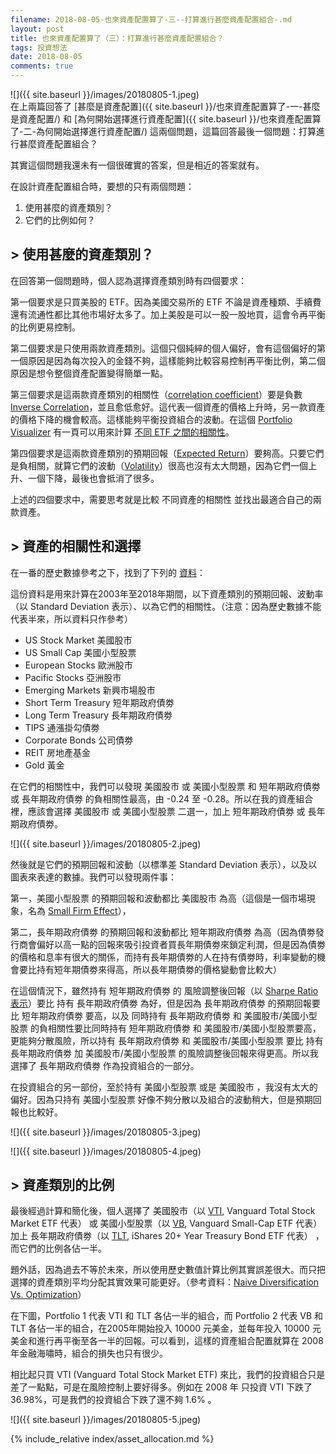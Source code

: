 ```yaml
---
filename: 2018-08-05-也來資產配置算了-三--打算進行甚麼資產配置組合-.md
layout: post
title: 也來資產配置算了（三）：打算進行甚麼資產配置組合？
tags: 投資想法
date: 2018-08-05
comments: true
---
```


![]({{ site.baseurl }}/images/20180805-1.jpeg)  
在上兩篇回答了 [甚麼是資產配置]({{ site.baseurl }}/也來資產配置算了-一-甚麼是資產配置/) 和 [為何開始選擇進行資產配置]({{ site.baseurl }}/也來資產配置算了-二-為何開始選擇進行資產配置/) 這兩個問題，這篇回答最後一個問題：打算進行甚麼資產配置組合？

其實這個問題我還未有一個很確實的答案，但是相近的答案就有。

在設計資產配置組合時，要想的只有兩個問題：
1. 使用甚麼的資產類別？
2. 它們的比例如何？

## > 使用甚麼的資產類別？

在回答第一個問題時，個人認為選擇資產類別時有四個要求：

第一個要求是只買美股的 ETF。因為美國交易所的 ETF 不論是資產種類、手續費還有流通性都比其他市場好太多了。加上美股是可以一股一股地買，這會令再平衡的比例更易控制。

第二個要求是只使用兩款資產類別。這個只個純綷的個人偏好，會有這個偏好的第一個原因是因為每次投入的金錢不夠，這樣能夠比較容易控制再平衡比例，第二個原因是想令整個資產配置變得簡單一點。

第三個要求是這兩款資產類別的相關性（[correlation coefficient](https://www.investopedia.com/terms/c/correlationcoefficient.asp)）要是負數[Inverse Correlation](https://www.investopedia.com/terms/i/inverse-correlation.asp)，並且愈低愈好。這代表一個資產的價格上升時，另一款資產的價格下降的機會較高。這樣能夠平衡投資組合的波動。在這個 [Portfolio Visualizer](https://www.portfoliovisualizer.com) 有一頁可以用來計算 [不同 ETF 之間的相關性](https://www.portfoliovisualizer.com/asset-correlations?s=y&symbols=VTI+VNQ+GLD+BND&endDate=&numTradingDays=60)。

第四個要求是這兩款資產類別的預期回報（[Expected Return](https://www.investopedia.com/terms/e/expectedreturn.asp)）要夠高。只要它們是負相關，就算它們的波動（[Volatility](https://www.investopedia.com/terms/v/volatility.asp)）很高也沒有太大問題，因為它們一個上升、一個下降，最後也會抵消了很多。

上述的四個要求中，需要思考就是比較 不同資產的相關性 並找出最適合自己的兩款資產。

## > 資產的相關性和選擇

在一番的歷史數據參考之下，找到了下列的 [資料](https://www.portfoliovisualizer.com/efficient-frontier#analysisResults)：

這份資料是用來計算在2003年至2018年期間，以下資產類別的預期回報、波動率（以 Standard Deviation 表示）、以為它們的相關性。（注意：因為歷史數據不能代表半來，所以資料只作參考）

* US Stock Market 美國股市
* US Small Cap 美國小型股票
* European Stocks 歐洲股市
* Pacific Stocks 亞洲股市
* Emerging Markets 新興市場股市
* Short Term Treasury 短年期政府債劵
* Long Term Treasury 長年期政府債劵
* TIPS 通漲掛勾債劵
* Corporate Bonds 公司債劵
* REIT 房地產基金
* Gold 黃金

在它們的相關性中，我們可以發現 美國股市 或 美國小型股票 和 短年期政府債劵 或 長年期政府債劵 的負相關性最高，由 -0.24 至 -0.28。所以在我的資產組合裡，應該會選擇 美國股市 或  美國小型股票 二選一，加上 短年期政府債劵 或 長年期政府債劵。

![]({{ site.baseurl }}/images/20180805-2.jpeg)

然後就是它們的預期回報和波動（以標準差 Standard Deviation 表示），以及以圖表來表達的數據。我們可以發現兩件事：

第一，美國小型股票 的預期回報和波動都比 美國股市 為高（這個是一個市場現象，名為 [Small Firm Effect](https://www.investopedia.com/terms/s/smallfirmeffect.asp)），

第二，長年期政府債劵 的預期回報和波動都比 短年期政府債劵 為高（因為債劵發行商會偏好以高一點的回報來吸引投資者買長年期債劵來鎖定利潤，但是因為債劵的價格和息率有很大的關係，而持有長年期債劵的人在持有債劵時，利率變動的機會要比持有短年期債劵來得高，所以長年期債劵的價格變動會比較大）

在這個情況下，雖然持有 短年期政府債劵 的 風險調整後回報（以 [Sharpe Ratio 表示](https://www.investopedia.com/terms/s/sharperatio.asp)）要比 持有 長年期政府債劵 為好，但是因為 長年期政府債劵 的預期回報要比 短年期政府債劵 要高，以及 同時持有 長年期政府債劵 和 美國股市/美國小型股票 的負相關性要比同時持有 短年期政府債劵 和 美國股市/美國小型股票要高，更能夠分散風險，所以持有 長年期政府債劵 和 美國股市/美國小型股票 要比 持有 長年期政府債劵 加 美國股市/美國小型股票 的風險調整後回報來得更高。所以我選擇了 長年期政府債劵 作為投資組合的一部分。

在投資組合的另一部份，至於持有 美國小型股票 或是 美國股市 ，我沒有太大的偏好。因為只持有 美國小型股票 好像不夠分散以及組合的波動稍大，但是預期回報也比較好。

![]({{ site.baseurl }}/images/20180805-3.jpeg)

![]({{ site.baseurl }}/images/20180805-4.jpeg)

## > 資產類別的比例

最後經過計算和簡化後，個人選擇了 美國股市（以 [VTI](http://www.etf.com/VTI), Vanguard Total Stock Market ETF 代表） 或 美國小型股票（以 [VB](http://www.etf.com/VB), 
Vanguard Small-Cap ETF 代表）加上 長年期政府債劵（以 [TLT](http://www.etf.com/TLT),
 iShares 20+ Year Treasury Bond ETF 代表） ，而它們的比例各佔一半。

題外話，因為過去不等於未來，所以使用歷史數值計算比例其實誤差很大。而只把選擇的資產類別平均分配其實效果可能更好。（參考資料：[Naive Diversification Vs. Optimization](https://www.investopedia.com/articles/stocks/11/naive-diversification-vs-optimization.asp)）

在下圖，Portfolio 1 代表 VTI 和 TLT 各佔一半的組合，而 Portfolio 2 代表  VB 和 TLT 各佔一半的組合，在2005年開始投入 10000 元美金，並每年投入 10000 元美金和進行再平衡至各一半的回報。可以看到，這樣的資產組合配置就算在 2008 年金融海嘯時，組合的損失也只有很少。

相比起只買 VTI (Vanguard Total Stock Market ETF) 來比，我們的投資組合只是差了一點點，可是在風險控制上要好得多。例如在 2008 年 只投資 VTI 下跌了36.98%，可是我們的投資組合下跌了還不夠 1.6% 。

![]({{ site.baseurl }}/images/20180805-5.jpeg)

{% include_relative index/asset_allocation.md %}
